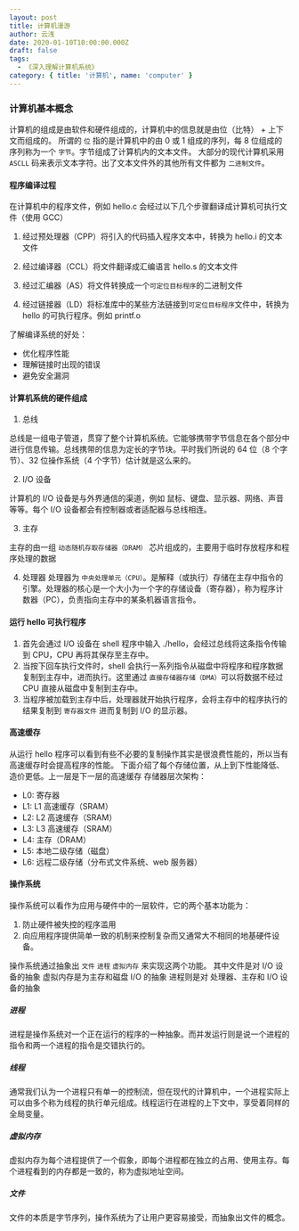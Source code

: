 ```yaml
---
layout: post
title: 计算机漫游
author: 云浅
date: 2020-01-10T10:00:00.000Z
draft: false
tags:
  - 《深入理解计算机系统》
category: { title: '计算机', name: 'computer' }
---
```


### 计算机基本概念

计算机的组成是由软件和硬件组成的，计算机中的信息就是由位（比特） + 上下文而组成的。
所谓的 `位` 指的是计算机中的由 0 或 1 组成的序列，每 8 位组成的序列称为一个 `字节`。字节组成了计算机内的文本文件。
大部分的现代计算机采用 `ASCLL` 码来表示文本字符。出了文本文件外的其他所有文件都为 `二进制文件`。

#### 程序编译过程

在计算机中的程序文件，例如 hello.c 会经过以下几个步骤翻译成计算机可执行文件（使用 GCC）

1. 经过预处理器（CPP）将引入的代码插入程序文本中，转换为 hello.i 的文本文件

2. 经过编译器（CCL）将文件翻译成汇编语言 hello.s 的文本文件

3. 经过汇编器（AS）将文件转换成一个`可定位目标程序`的二进制文件

4. 经过链接器（LD）将标准库中的某些方法链接到`可定位目标程序`文件中，转换为 hello 的可执行程序。例如 printf.o

了解编译系统的好处：

- 优化程序性能
- 理解链接时出现的错误
- 避免安全漏洞

#### 计算机系统的硬件组成

1. 总线

总线是一组电子管道，贯穿了整个计算机系统。它能够携带字节信息在各个部分中进行信息传输。总线携带的信息为定长的字节块。平时我们所说的 64 位（8 个字节）、32 位操作系统（4 个字节）估计就是这么来的。

2. I/O 设备

计算机的 I/O 设备是与外界通信的渠道，例如 鼠标、键盘、显示器、网络、声音 等等。每个 I/O 设备都会有控制器或者适配器与总线相连。

3. 主存

主存的由一组 `动态随机存取存储器（DRAM）` 芯片组成的，主要用于临时存放程序和程序处理的数据

4. 处理器
   处理器为 `中央处理单元（CPU）`。是解释（或执行）存储在主存中指令的引擎。处理器的核心是一个大小为一个字的存储设备（寄存器），称为程序计数器（PC），负责指向主存中的某条机器语言指令。

#### 运行 hello 可执行程序

1. 首先会通过 I/O 设备在 shell 程序中输入 ./hello，会经过总线将这条指令传输到 CPU，CPU 再将其保存至主存中。
2. 当按下回车执行文件时，shell 会执行一系列指令从磁盘中将程序和程序数据复制到主存中，进而执行。这里通过 `直接存储器存储（DMA）`可以将数据不经过 CPU 直接从磁盘中复制到主存中。
3. 当程序被加载到主存中后，处理器就开始执行程序，会将主存中的程序执行的结果复制到 `寄存器文件` 进而复制到 I/O 的显示器。

#### 高速缓存

从运行 hello 程序可以看到有些不必要的复制操作其实是很浪费性能的，所以当有高速缓存时会提高程序的性能。
下面介绍了每个存储位置，从上到下性能降低、造价更低。上一层是下一层的高速缓存
存储器层次架构：

- L0: 寄存器
- L1: L1 高速缓存（SRAM）
- L2: L2 高速缓存（SRAM）
- L3: L3 高速缓存（SRAM）
- L4: 主存（DRAM）
- L5: 本地二级存储（磁盘）
- L6: 远程二级存储（分布式文件系统、web 服务器）

#### 操作系统

操作系统可以看作为应用与硬件中的一层软件，它的两个基本功能为：

1. 防止硬件被失控的程序滥用
2. 向应用程序提供简单一致的机制来控制复杂而又通常大不相同的地基硬件设备。

操作系统通过抽象出 `文件` `进程` `虚拟内存` 来实现这两个功能。
其中文件是对 I/O 设备的抽象
虚拟内存是为主存和磁盘 I/O 的抽象
进程则是对 处理器、主存和 I/O 设备的抽象

##### 进程

进程是操作系统对一个正在运行的程序的一种抽象。而并发运行则是说一个进程的指令和两一个进程的指令是交错执行的。

##### 线程

通常我们认为一个进程只有单一的控制流，但在现代的计算机中，一个进程实际上可以由多个称为线程的执行单元组成。线程运行在进程的上下文中，享受着同样的全局变量。

##### 虚拟内存

虚拟内存为每个进程提供了一个假象，即每个进程都在独立的占用、使用主存。每个进程看到的内存都是一致的，称为虚拟地址空间。

##### 文件

文件的本质是字节序列，操作系统为了让用户更容易接受，而抽象出文件的概念。
